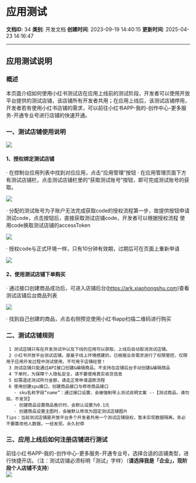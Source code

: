 # 应用测试

**文档ID**: 34
**类别**: 开发文档
**创建时间**: 2023-09-19 14:40:15
**更新时间**: 2025-04-23 14:16:47

---

## 应用测试说明

### 概述

本页面介绍如何使用小红书测试店在应用上线前的测试阶段，开发者可以使用开放平台提供的测试店铺，该店铺所有开发者共用；在应用上线后，该测试店铺停用，开发者若有使用小红书店铺的需求，可以前往小红书APP-我的-创作中心-更多服务-开通专业号进行店铺的快速开通。

### 一、测试店铺使用说明

![](https://picasso-static.xiaohongshu.com/fe-platform/6e54f3bbaa9c1fb584cf307e2f0dac837ba15d39.png)

#### 1、授权绑定测试店铺

· 在控制台应用列表中找到对应应用，点击“应用管理”按钮 · 在应用管理页面下方有测试店铺栏，点击测试店铺栏里的“获取测试账号”按钮，即可完成测试账号的获取。

![](https://picasso-static.xiaohongshu.com/fe-platform/92915eafa34264e48117da0e6edfadd729e1edab.jpg)

· 分配的测试账号为子账户无法完成获取code的授权流程第一步，故提供按钮申请测试code，点击按钮后，直接获取测试店铺code，开发者可以根据授权流程 使用code换取测试店铺的accessToken

![](https://picasso-static.xiaohongshu.com/fe-platform/ede075eff1cd0a1eb87867d2f258eb1b5208d624.jpg)

· 授权code与正式环境一样，只有10分钟有效期，过期后可在页面上重新申请

![](https://picasso-static.xiaohongshu.com/fe-platform/069a12ec6423cbcb9eed1b184c59114af707232e.jpg)

#### 2、使用测试店铺下单购买

· 通过接口创建商品成功后，可进入店铺后台(https://ark.xiaohongshu.com)查看测试店铺后台商品列表

![](https://picasso-static.xiaohongshu.com/fe-platform/31cde7984183ace5700f25e073bcdce8eeda584f.jpg)

· 找到自己创建的商品，点击右侧预览使用小红书app扫描二维码进行购买

### 二、测试店铺规则

```
 1 测试店铺只有在开发测试中以及下线的应用可以获取，上线后自动取消测试店铺。
 2 小红书开放平台测试店铺，是基于线上环境搭建的，已根据业务需求进行了权限管控，仅限用于应用开发过程中测试使用，不可用于店铺经营！
 3 测试店铺只能通过API接口创建&编辑商品，不支持在店铺后台手动创建&编辑商品
 4 下单时，为保障个人隐私安全，请不要使用真实收货信息
 5 如需退还测试所付金额，请走正常申请退款流程
 6 使用创建spu接口，创建商品接口与修改商品接口
   · sku名称字段“name”：通过接口设置，会被强制带上测试说明文案 --【测试商品，请勿拍，不发货】
   · 创建商品设置商品售价时，会默认设置为0.1元
   · 创建商品设置主图时，会被默认修改为固定测试店铺图片
Tips：当前测试店铺是开放平台多个开发者共用一个测试店铺授权，暂未实现数据隔离。务必不要篡改他人数据，一经发现，永久封停
```

### 三、应用上线后如何注册店铺进行测试

前往小红书APP-我的-创作中心-更多服务-开通专业号，选择合适的店铺类型，进行快捷开店。（注：测试店铺必须标明「测试」字样）（**请选择我是「企业」，现阶段个人店铺不支持**）  
![](https://picasso-static.xiaohongshu.com/fe-platform/a10e4c7cd8c7d075caddc89b3d791f7a03625f93.png)